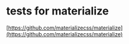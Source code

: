 # tests for materialize 
[https://github.com/materializecss/materialize](https://github.com/materializecss/materialize)
